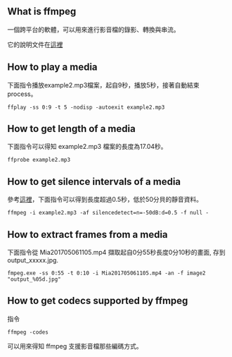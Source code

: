 ## What is ffmpeg
一個跨平台的軟體，可以用來進行影音檔的錄影、轉換與串流。

它的說明文件在[這裡](https://ffmpeg.org/documentation.html)

## How to play a media

下面指令播放example2.mp3檔案，起自9秒，播放5秒，接著自動結束 process。
```
ffplay -ss 0:9 -t 5 -nodisp -autoexit example2.mp3
```

## How to get length of a media
下面指令可以得知 example2.mp3 檔案的長度為17.04秒。
```
ffprobe example2.mp3
```

## How to get silence intervals of a media
參考[這裡](https://ffmpeg.org/ffmpeg-filters.html#silencedetect)，下面指令可以得到長度超過0.5秒，低於50分貝的靜音資料。
```
ffmpeg -i example2.mp3 -af silencedetect=n=-50dB:d=0.5 -f null -
```

## How to extract frames from a media
下面指令從 Mia201705061105.mp4 擷取起自0分55秒長度0分10秒的畫面, 存到 output_xxxxx.jpg.
```
fmpeg.exe -ss 0:55 -t 0:10 -i Mia201705061105.mp4 -an -f image2 "output_%05d.jpg"
```
 
## How to get codecs supported by ffmpeg
指令
```
ffmpeg -codes
```
可以用來得知 ffmpeg 支援影音檔那些編碼方式。


